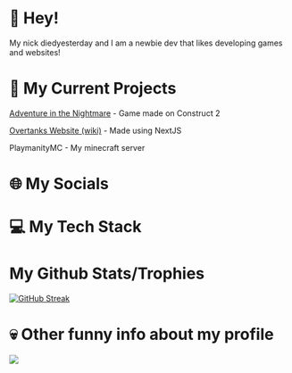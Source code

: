 # 👋 Hey!
My nick diedyesterday and I am a newbie dev that likes developing games and websites!
# 🤔 My Current Projects
[Adventure in the Nightmare](https://github.com/AITNTeam) - Game made on Construct 2

[Overtanks Website (wiki)](https://Overtanks.com/wiki) - Made using NextJS

PlaymanityMC - My minecraft server
# 🌐 My Socials
# 💻 My Tech Stack
# My Github Stats/Trophies
[![GitHub Streak](https://github-readme-streak-stats.herokuapp.com?user=diedyesterdaywashere&theme=java-dark&hide_border=true&border_radius=3)](https://git.io/streak-stats)
# 💀 Other funny info about my profile
[![](https://visitcount.itsvg.in/api?id=diedyesterdaywashere&label=Profile%20Views&icon=2&pretty=false)](https://visitcount.itsvg.in)

